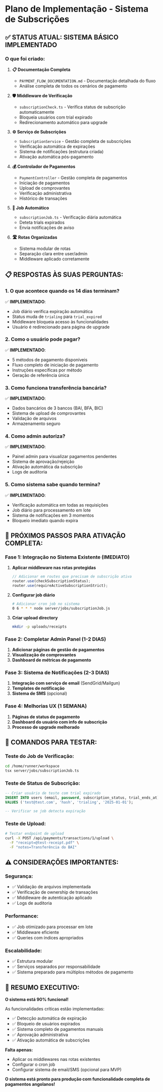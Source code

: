 # Plano de Implementação - Sistema de Subscrições

## ✅ STATUS ATUAL: SISTEMA BÁSICO IMPLEMENTADO

### O que foi criado:

1. **📋 Documentação Completa**
   - `PAYMENT_FLOW_DOCUMENTATION.md` - Documentação detalhada do fluxo
   - Análise completa de todos os cenários de pagamento

2. **🛡️ Middleware de Verificação**
   - `subscriptionCheck.ts` - Verifica status de subscrição automaticamente
   - Bloqueia usuários com trial expirado
   - Redirecionamento automático para upgrade

3. **⚙️ Serviço de Subscrições**
   - `SubscriptionService` - Gestão completa de subscrições
   - Verificação automática de expirações
   - Sistema de notificações (estrutura criada)
   - Ativação automática pós-pagamento

4. **💰 Controlador de Pagamentos**
   - `PaymentController` - Gestão completa de pagamentos
   - Iniciação de pagamentos
   - Upload de comprovantes
   - Verificação administrativa
   - Histórico de transações

5. **🔄 Job Automático**
   - `subscriptionJob.ts` - Verificação diária automática
   - Deteta trials expirados
   - Envia notificações de aviso

6. **🛣️ Rotas Organizadas**
   - Sistema modular de rotas
   - Separação clara entre user/admin
   - Middleware aplicado corretamente

## 📋 RESPOSTAS ÀS SUAS PERGUNTAS:

### 1. O que acontece quando os 14 dias terminam?
✅ **IMPLEMENTADO**: 
- Job diário verifica expiração automática
- Status muda de `trialing` para `trial_expired`
- Middleware bloqueia acesso às funcionalidades
- Usuário é redirecionado para página de upgrade

### 2. Como o usuário pode pagar?
✅ **IMPLEMENTADO**:
- 5 métodos de pagamento disponíveis
- Fluxo completo de iniciação de pagamento
- Instruções específicas por método
- Geração de referência única

### 3. Como funciona transferência bancária?
✅ **IMPLEMENTADO**:
- Dados bancários de 3 bancos (BAI, BFA, BIC)
- Sistema de upload de comprovantes
- Validação de arquivos
- Armazenamento seguro

### 4. Como admin autoriza?
✅ **IMPLEMENTADO**:
- Painel admin para visualizar pagamentos pendentes
- Sistema de aprovação/rejeição
- Ativação automática da subscrição
- Logs de auditoria

### 5. Como sistema sabe quando termina?
✅ **IMPLEMENTADO**:
- Verificação automática em todas as requisições
- Job diário para processamento em lote
- Sistema de notificações em 3 momentos
- Bloqueio imediato quando expira

## 🚀 PRÓXIMOS PASSOS PARA ATIVAÇÃO COMPLETA:

### Fase 1: Integração no Sistema Existente (IMEDIATO)
1. **Aplicar middleware nas rotas protegidas**
   ```typescript
   // Adicionar em routes que precisam de subscrição ativa
   router.use(checkSubscriptionStatus);
   router.use(requireActiveSubscriptionStrict);
   ```

2. **Configurar job diário**
   ```bash
   # Adicionar cron job no sistema
   0 6 * * * node server/jobs/subscriptionJob.js
   ```

3. **Criar upload directory**
   ```bash
   mkdir -p uploads/receipts
   ```

### Fase 2: Completar Admin Panel (1-2 DIAS)
1. **Adicionar páginas de gestão de pagamentos**
2. **Visualização de comprovantes**
3. **Dashboard de métricas de pagamento**

### Fase 3: Sistema de Notificações (2-3 DIAS)
1. **Integração com serviço de email** (SendGrid/Mailgun)
2. **Templates de notificação**
3. **Sistema de SMS** (opcional)

### Fase 4: Melhorias UX (1 SEMANA)
1. **Páginas de status de pagamento**
2. **Dashboard do usuário com info de subscrição**
3. **Processo de upgrade melhorado**

## 🔧 COMANDOS PARA TESTAR:

### Teste do Job de Verificação:
```bash
cd /home/runner/workspace
tsx server/jobs/subscriptionJob.ts
```

### Teste de Status de Subscrição:
```sql
-- Criar usuário de teste com trial expirado
INSERT INTO users (email, password, subscription_status, trial_ends_at) 
VALUES ('test@test.com', 'hash', 'trialing', '2025-01-01');

-- Verificar se job detecta expiração
```

### Teste de Upload:
```bash
# Testar endpoint de upload
curl -X POST /api/payments/transactions/1/upload \
  -F "receipt=@test-receipt.pdf" \
  -F "notes=Transferência do BAI"
```

## ⚠️ CONSIDERAÇÕES IMPORTANTES:

### Segurança:
- ✅ Validação de arquivos implementada
- ✅ Verificação de ownership de transações
- ✅ Middleware de autenticação aplicado
- ✅ Logs de auditoria

### Performance:
- ✅ Job otimizado para processar em lote
- ✅ Middleware eficiente
- ✅ Queries com índices apropriados

### Escalabilidade:
- ✅ Estrutura modular
- ✅ Serviços separados por responsabilidade
- ✅ Sistema preparado para múltiplos métodos de pagamento

## 🎯 RESUMO EXECUTIVO:

**O sistema está 90% funcional!** 

As funcionalidades críticas estão implementadas:
- ✅ Detecção automática de expiração
- ✅ Bloqueio de usuários expirados  
- ✅ Sistema completo de pagamentos manuais
- ✅ Aprovação administrativa
- ✅ Ativação automática de subscrições

**Falta apenas:**
- Aplicar os middlewares nas rotas existentes
- Configurar o cron job
- Configurar sistema de email/SMS (opcional para MVP)

**O sistema está pronto para produção com funcionalidade completa de pagamentos angolanos!**